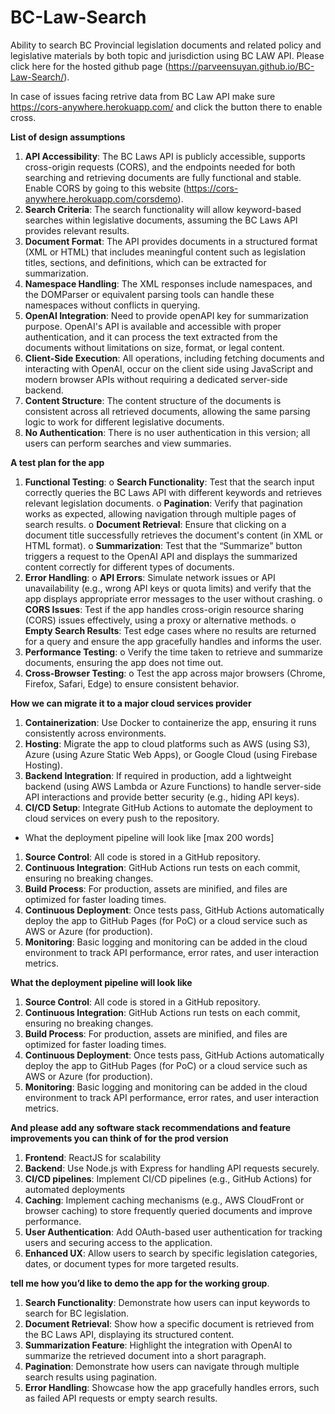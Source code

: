 # BC-Law-Search
Ability to search BC Provincial legislation documents and related policy and legislative materials by both topic and jurisdiction using BC LAW API. Please click here for the hosted github page (https://parveensuyan.github.io/BC-Law-Search/). 

In case of issues facing retrive data from BC Law API make sure https://cors-anywhere.herokuapp.com/ and click the button there to enable cross. 

**List of design assumptions**
1.	**API Accessibility**: The BC Laws API is publicly accessible, supports cross-origin requests (CORS), and the endpoints needed for both searching and retrieving documents are fully functional and stable. Enable CORS by going to this website (https://cors-anywhere.herokuapp.com/corsdemo).
2.	**Search Criteria**: The search functionality will allow keyword-based searches within legislative documents, assuming the BC Laws API provides relevant results.
3.	**Document Format**: The API provides documents in a structured format (XML or HTML) that includes meaningful content such as legislation titles, sections, and definitions, which can be extracted for summarization.
4.	**Namespace Handling**: The XML responses include namespaces, and the DOMParser or equivalent parsing tools can handle these namespaces without conflicts in querying.
5.	**OpenAI Integration**: Need to provide openAPI key for summarization purpose. OpenAI's API is available and accessible with proper authentication, and it can process the text extracted from the documents without limitations on size, format, or legal content.
6.	**Client-Side Execution**: All operations, including fetching documents and interacting with OpenAI, occur on the client side using JavaScript and modern browser APIs without requiring a dedicated server-side backend.
7.	**Content Structure**: The content structure of the documents is consistent across all retrieved documents, allowing the same parsing logic to work for different legislative documents.
8.	**No Authentication**: There is no user authentication in this version; all users can perform searches and view summaries.

**A test plan for the app**
1. **Functional Testing**:
o	**Search Functionality**: Test that the search input correctly queries the BC Laws API with different keywords and retrieves relevant legislation documents.
o	**Pagination**: Verify that pagination works as expected, allowing navigation through multiple pages of search results.
o	**Document Retrieval**: Ensure that clicking on a document title successfully retrieves the document's content (in XML or HTML format).
o	**Summarization**: Test that the “Summarize” button triggers a request to the OpenAI API and displays the summarized content correctly for different types of documents.
2.	**Error Handling**:
o	**API Errors**: Simulate network issues or API unavailability (e.g., wrong API keys or quota limits) and verify that the app displays appropriate error messages to the user without crashing.
o	**CORS Issues**: Test if the app handles cross-origin resource sharing (CORS) issues effectively, using a proxy or alternative methods.
o	**Empty Search Results**: Test edge cases where no results are returned for a query and ensure the app gracefully handles and informs the user.
3.	**Performance Testing**:
o	Verify the time taken to retrieve and summarize documents, ensuring the app does not time out.
4.	**Cross-Browser Testing**:
o	Test the app across major browsers (Chrome, Firefox, Safari, Edge) to ensure consistent behavior.

**How we can migrate it to a major cloud services provider**
1.	**Containerization**: Use Docker to containerize the app, ensuring it runs consistently across environments.
2.	**Hosting**: Migrate the app to cloud platforms such as AWS (using S3), Azure (using Azure Static Web Apps), or Google Cloud (using Firebase Hosting).
3.	**Backend Integration**: If required in production, add a lightweight backend (using AWS Lambda or Azure Functions) to handle server-side API interactions and provide better security (e.g., hiding API keys).
4.	**CI/CD Setup**: Integrate GitHub Actions to automate the deployment to cloud services on every push to the repository.
- What the deployment pipeline will look like [max 200 words]
1.	**Source Control**: All code is stored in a GitHub repository.
2.	**Continuous Integration**: GitHub Actions run tests on each commit, ensuring no breaking changes.
3.	**Build Process**: For production, assets are minified, and files are optimized for faster loading times.
4.	**Continuous Deployment**: Once tests pass, GitHub Actions automatically deploy the app to GitHub Pages (for PoC) or a cloud service such as AWS or Azure (for production).
5.	**Monitoring**: Basic logging and monitoring can be added in the cloud environment to track API performance, error rates, and user interaction metrics.

**What the deployment pipeline will look like**
1.	**Source Control**: All code is stored in a GitHub repository.
2.	**Continuous Integration**: GitHub Actions run tests on each commit, ensuring no breaking changes.
3.	**Build Process**: For production, assets are minified, and files are optimized for faster loading times.
4.	**Continuous Deployment**: Once tests pass, GitHub Actions automatically deploy the app to GitHub Pages (for PoC) or a cloud service such as AWS or Azure (for production).
5.	**Monitoring**: Basic logging and monitoring can be added in the cloud environment to track API performance, error rates, and user interaction metrics.

**And please add any software stack recommendations and feature improvements you can think of for the prod version**
1.	**Frontend**: ReactJS for scalability
2.	**Backend**: Use Node.js with Express for handling API requests securely.
3.	**CI/CD pipelines**: Implement CI/CD pipelines (e.g., GitHub Actions) for automated deployments
4.	**Caching**: Implement caching mechanisms (e.g., AWS CloudFront or browser caching) to store frequently queried documents and improve performance.
5. **User Authentication**: Add OAuth-based user authentication for tracking users and securing access to the application.
6.	**Enhanced UX**: Allow users to search by specific legislation categories, dates, or document types for more targeted results.
   
**tell me how you’d like to demo the app for the working group**.
1.	**Search Functionality**: Demonstrate how users can input keywords to search for BC legislation.
2.	**Document Retrieval**: Show how a specific document is retrieved from the BC Laws API, displaying its structured content.
3.	**Summarization Feature**: Highlight the integration with OpenAI to summarize the retrieved document into a short paragraph.
4.	**Pagination**: Demonstrate how users can navigate through multiple search results using pagination.
5.	**Error Handling**: Showcase how the app gracefully handles errors, such as failed API requests or empty search results.


